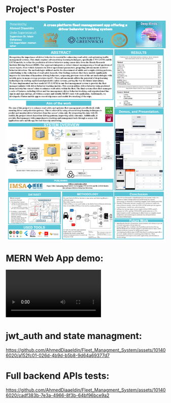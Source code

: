 # Project's Poster
![# Project's Poster](https://github.com/AhmedDiaaeldin/Fleet_Managment_System/blob/main/poster.png)

# MERN Web App demo:
![Overview and Demo](https://github.com/AhmedDiaaeldin/Fleet_Managment_System/blob/main/Project_overview.mp4)


# jwt_auth and state managment:
https://github.com/AhmedDiaaeldin/Fleet_Managment_System/assets/101406020/a152fc01-026d-4b9d-b5b8-9d64a69377d7


# Full backend APIs tests:
https://github.com/AhmedDiaaeldin/Fleet_Managment_System/assets/101406020/cadf383b-7e3a-4966-8f3b-64bf96bce9a2

